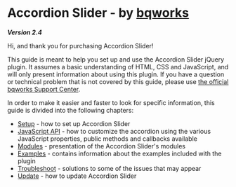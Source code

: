 # Accordion Slider - by [bqworks](http://bqworks.com/) #
*__Version 2.4__*

Hi, and thank you for purchasing Accordion Slider!

This guide is meant to help you set up and use the Accordion Slider jQuery plugin. It assumes a basic understanding of HTML, CSS and JavaScript, and will only present information about using this plugin. If you have a question or technical problem that is not covered by this guide, please use [the official bqworks Support Center](http://support.bqworks.com/home).

In order to make it easier and faster to look for specific information, this guide is divided into the following chapters:

* [Setup](setup.md) - how to set up Accordion Slider
* [JavaScript API](api.md) - how to customize the accordion using the various JavaScript properties, public methods and callbacks available
* [Modules](modules.md) - presentation of the Accordion Slider's  modules
* [Examples](examples.md) - contains information about the examples included with the plugin
* [Troubleshoot](troubleshoot.md) - solutions to some of the issues that may appear
* [Update](update.md) - how to update Accordion Slider